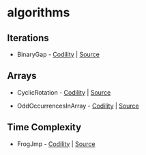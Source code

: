 # algorithms

## Iterations

* BinaryGap - [Codility](https://codility.com/programmers/lessons/1-iterations/#comment-3101666624)
| [Source](./lessons/Iterations.js)

## Arrays

* CyclicRotation - [Codility](https://codility.com/programmers/lessons/2-arrays/#comment-3101722843) | [Source](./lessons/Arrays.js)

* OddOccurrencesInArray - [Codility](https://codility.com/programmers/lessons/2-arrays/#comment-3102622563) | [Source](./lessons/Arrays.js)

## Time Complexity

* FrogJmp - [Codility](https://codility.com/programmers/lessons/3-time_complexity/frog_jmp/) | [Source](./lessons/TimeComplexity.js)
